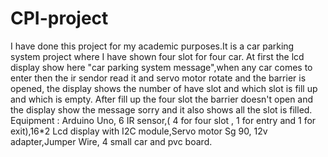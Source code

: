 # CPI-project
I have done this project for my academic purposes.It is a car parking system project where I have shown four slot for four car. At first the lcd display show here "car parking system message",when any car comes to enter then the ir sendor read it and servo motor rotate and the barrier is opened, the display shows the number of have slot and which slot is fill up and which is empty. After fill up the four slot the barrier doesn't open and the display show the message sorry and it also shows all the slot is filled.
Equipment : Arduino Uno, 6 IR sensor,( 4 for four slot , 1 for entry and 1 for exit),16*2 Lcd display with I2C module,Servo motor Sg 90, 12v adapter,Jumper Wire, 4 small car and pvc board.
